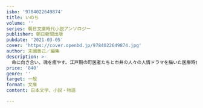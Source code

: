 ```yaml
---
isbn: '9784022649874'
title: いのち
volume: ''
series: 朝日文庫時代小説アンソロジー
publisher: 朝日新聞出版
pubdate: '2021-03-05'
cover: 'https://cover.openbd.jp/9784022649874.jpg'
author: 末國善己／編集
description: >-
  命に向き合い、魂を癒やす。江戸期の町医者たちと市井の人々の人情ドラマを描いた医療時代小説アンソロジーの決定版！母娘関係のこじれ、努力だけでは抜け出せない貧困、感染症への偏見――医術とは何か。魂の癒やしとは？コロナ禍の現代に、時を超えて問いかける珠玉の７編。時代小説ファン必読の一冊。朝井まかて「駄々丸」安住洋子「桜の風」」川田弥一郎「雪の足跡」澤田瞳子「瘡守」山本一力「ツボ師染谷」山本周五郎「駈込み訴え和田はつ子「よわい桃」解説・末國善己
price: '840'
genre: ''
target: 一般
format: 文庫
content: 日本文学、小説・物語

---
```

